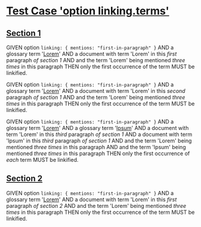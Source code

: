 # [Test Case 'option linking.terms'](#test-case-option-linkingterms)

## [Section 1](#section-1)

GIVEN option `linking: { mentions: "first-in-paragraph" }`
AND a glossary term '[Lorem][1]'
AND a document with term 'Lorem' in this *first* paragraph *of section 1*
AND and the term 'Lorem' being mentioned *three times* in this paragraph
THEN only the first occurrence of the term MUST be linkified.

GIVEN option `linking: { mentions: "first-in-paragraph" }`
AND a glossary term '[Lorem][1]'
AND a document with term 'Lorem' in this *second* paragraph *of section 1*
AND and the term 'Lorem' being mentioned *three times* in this paragraph
THEN only the first occurrence of the term MUST be linkified.

GIVEN option `linking: { mentions: "first-in-paragraph" }`
AND a glossary term '[Lorem][1]'
AND a glossary term '[Ipsum][2]'
AND a document with term 'Lorem' in this *third* paragraph *of section 1*
AND a document with term 'Ipsum' in this *third* paragraph *of section 1*
AND and the term 'Lorem' being mentioned *three times* in this paragraph
AND and the term 'Ipsum' being mentioned *three times* in this paragraph
THEN only the first occurrence of *each* term MUST be linkified.

## [Section 2](#section-2)

GIVEN option `linking: { mentions: "first-in-paragraph" }`
AND a glossary term '[Lorem][1]'
AND a document with term 'Lorem' in this *first* paragraph *of section 2*
AND and the term 'Lorem' being mentioned *three times* in this paragraph
THEN only the first occurrence of the term MUST be linkified.

[1]: ./glossary.md#lorem "Test term"

[2]: ./glossary.md#ipsum "Test term"
